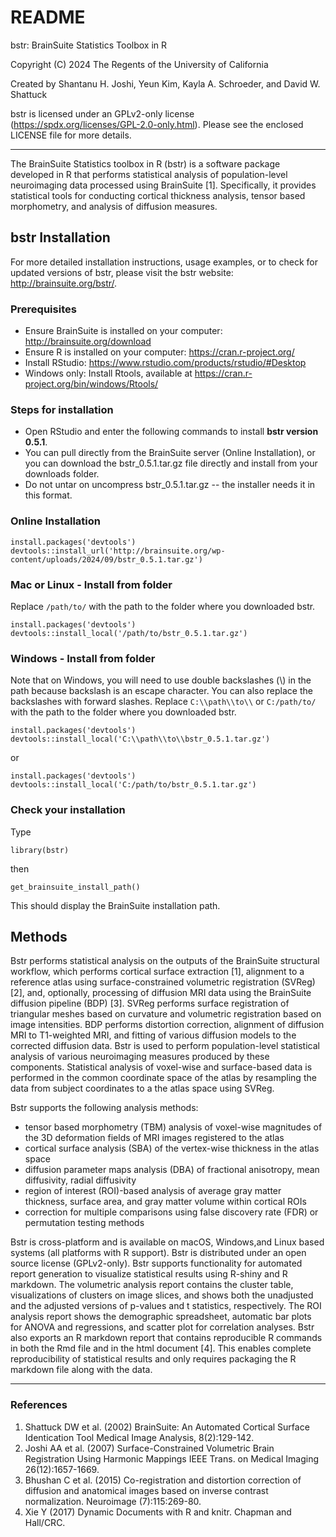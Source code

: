 # README
bstr: BrainSuite Statistics Toolbox in R

Copyright (C) 2024 The Regents of the University of California

Created by Shantanu H. Joshi, Yeun Kim, Kayla A. Schroeder, and David W. Shattuck

bstr is licensed under an GPLv2-only license (https://spdx.org/licenses/GPL-2.0-only.html).
Please see the enclosed LICENSE file for more details.

---

The BrainSuite Statistics toolbox in R (bstr) is a software package developed in R that performs statistical analysis of population-level neuroimaging data processed using BrainSuite [1]. Specifically, it provides statistical tools for conducting cortical thickness analysis, tensor based morphometry, and analysis of diffusion measures.

## bstr Installation
For more detailed installation instructions, usage examples, or to check for updated versions of bstr, please visit the bstr website: http://brainsuite.org/bstr/.

### Prerequisites
* Ensure BrainSuite is installed on your computer: <http://brainsuite.org/download>
* Ensure R is installed on your computer: https://cran.r-project.org/
* Install RStudio: https://www.rstudio.com/products/rstudio/#Desktop
* Windows only: Install Rtools, available at https://cran.r-project.org/bin/windows/Rtools/

### Steps for installation
* Open RStudio and enter the following commands to install **bstr version 0.5.1**.
* You can pull directly from the BrainSuite server (Online Installation), or you can download the bstr_0.5.1.tar.gz file directly and install from your downloads folder.
* Do not untar on uncompress bstr_0.5.1.tar.gz -- the installer needs it in this format.

### Online Installation
```
install.packages('devtools')
devtools::install_url('http://brainsuite.org/wp-content/uploads/2024/09/bstr_0.5.1.tar.gz')
```

### Mac or Linux - Install from folder
Replace `/path/to/` with the path to the folder where you downloaded bstr.
```
install.packages('devtools')
devtools::install_local('/path/to/bstr_0.5.1.tar.gz')
```

### Windows - Install from folder
Note that on Windows, you will need to use double backslashes (\\) in the path because backslash is an escape character. You can also replace the backslashes with forward slashes.
Replace `C:\\path\\to\\` or `C:/path/to/` with the path to the folder where you downloaded bstr.
```
install.packages('devtools')
devtools::install_local('C:\\path\\to\\bstr_0.5.1.tar.gz')
```
or
```
install.packages('devtools')
devtools::install_local('C:/path/to/bstr_0.5.1.tar.gz')
```

### Check your installation
Type
```
library(bstr)
```
then 
```
get_brainsuite_install_path()
```
This should display the BrainSuite installation path.


## Methods
Bstr performs statistical analysis on the outputs of the BrainSuite structural workflow, which performs cortical surface extraction [1], alignment to a reference atlas using surface-constrained volumetric registration (SVReg) [2], and, optionally, processing of diffusion MRI data using the BrainSuite diffusion pipeline (BDP) [3]. SVReg performs surface registration of triangular meshes based on curvature and volumetric registration based on image intensities. BDP performs distortion correction, alignment of diffusion MRI to T1-weighted MRI, and fitting of various diffusion models to the corrected diffusion data. Bstr is used to perform population-level statistical analysis of various neuroimaging measures produced by these components. Statistical analysis of voxel-wise and surface-based data is performed in the common coordinate space of the atlas by resampling the data from subject coordinates to a the atlas space using SVReg.

Bstr supports the following analysis methods:

* tensor based morphometry (TBM) analysis of voxel-wise magnitudes of the 3D deformation fields of MRI images registered to the atlas
* cortical surface analysis (SBA) of the vertex-wise thickness in the atlas space
* diffusion parameter maps analysis (DBA) of fractional anisotropy, mean diffusivity, radial diffusivity
* region of interest (ROI)-based analysis of average gray matter thickness, surface area, and gray matter volume within cortical ROIs
* correction for multiple comparisons using false discovery rate (FDR) or permutation testing methods

Bstr is cross-platform and is available on macOS, Windows,and Linux based systems (all platforms with R support). Bstr is distributed under an open source license (GPLv2-only). Bstr supports functionality for automated report generation to visualize statistical results using R-shiny and R markdown. The volumetric analysis report contains the cluster table, visualizations of clusters on image slices, and shows both the unadjusted and the adjusted versions of p-values and t statistics, respectively. The ROI analysis report shows the demographic spreadsheet, automatic bar plots for ANOVA and regressions, and scatter plot for correlation analyses. Bstr also exports an R markdown report that contains reproducible R commands in both the Rmd file and in the html document [4]. This enables complete reproducibility of statistical results and only requires packaging the R markdown file along with the data.

---

### References
1. Shattuck DW et al. (2002) BrainSuite: An Automated Cortical Surface Identication Tool Medical Image Analysis, 8(2):129-142.
2. Joshi AA et al. (2007) Surface-Constrained Volumetric Brain Registration Using Harmonic Mappings IEEE Trans. on Medical Imaging 26(12):1657-1669.
3. Bhushan C et al. (2015) Co-registration and distortion correction of diffusion and anatomical images based on inverse contrast normalization. Neuroimage (7):115:269-80.
4. Xie Y (2017) Dynamic Documents with R and knitr. Chapman and Hall/CRC.
